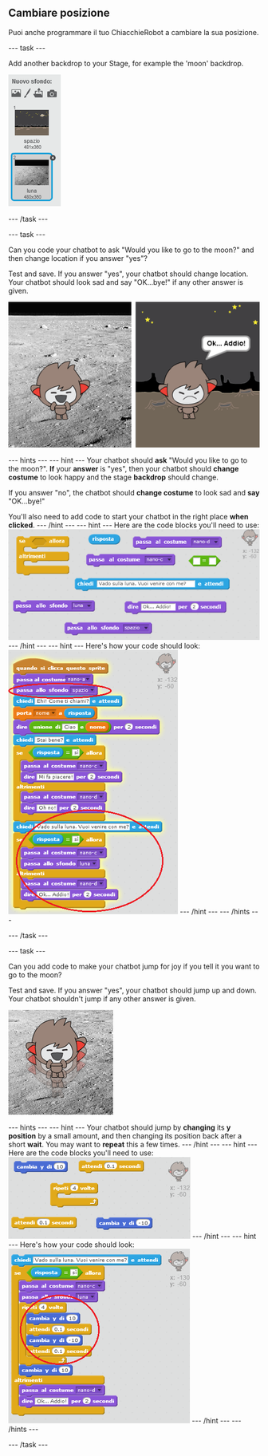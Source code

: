 ## Cambiare posizione

Puoi anche programmare il tuo ChiacchieRobot a cambiare la sua posizione.

\--- task \---

Add another backdrop to your Stage, for example the 'moon' backdrop.

![Adding a 'moon' backdrop](images/chatbot-moon.png)

\--- /task \---

\--- task \---

Can you code your chatbot to ask "Would you like to go to the moon?" and then change location if you answer "yes"?

Test and save. If you answer "yes", your chatbot should change location. Your chatbot should look sad and say "OK...bye!" if any other answer is given.

![Testing a changing backdrop](images/chatbot-backdrop-test.png)

\--- hints \--- \--- hint \--- Your chatbot should **ask** "Would you like to go to the moon?". **If** your **answer** is "yes", then your chatbot should **change costume** to look happy and the stage **backdrop** should change.

If you answer "no", the chatbot should **change costume** to look sad and **say** "OK...bye!"

You'll also need to add code to start your chatbot in the right place **when clicked**. \--- /hint \--- \--- hint \--- Here are the code blocks you'll need to use: ![Blocks for changing the backdrop](images/chatbot-backdrop-blocks.png) \--- /hint \--- \--- hint \--- Here's how your code should look: ![Code for changing the backdrop](images/chatbot-backdrop-code.png) \--- /hint \--- \--- /hints \---

\--- /task \---

\--- task \---

Can you add code to make your chatbot jump for joy if you tell it you want to go to the moon?

Test and save. If you answer "yes", your chatbot should jump up and down. Your chatbot shouldn't jump if any other answer is given.

![Testing a jumping ChatBot](images/chatbot-jump-test.png)

\--- hints \--- \--- hint \--- Your chatbot should jump by **changing** its **y position** by a small amount, and then changing its position back after a short **wait**. You may want to **repeat** this a few times. \--- /hint \--- \--- hint \--- Here are the code blocks you'll need to use: ![Blocks for a jumping ChatBot](images/chatbot-jump-blocks.png) \--- /hint \--- \--- hint \--- Here's how your code should look: ![Code for a jumping ChatBot](images/chatbot-jump-code.png) \--- /hint \--- \--- /hints \---

\--- /task \---